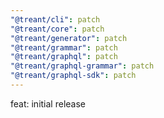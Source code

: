 ```yaml
---
"@treant/cli": patch
"@treant/core": patch
"@treant/generator": patch
"@treant/grammar": patch
"@treant/graphql": patch
"@treant/graphql-grammar": patch
"@treant/graphql-sdk": patch
---
```


feat: initial release
